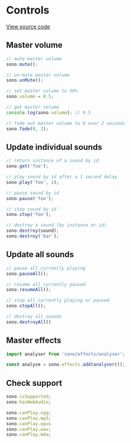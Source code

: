 # Controls

[View source code](../src/core/sono.js)

## Master volume

```javascript
// mute master volume
sono.mute();

// un-mute master volume
sono.unMute();

// set master volume to 50%
sono.volume = 0.5;

// get master volume
console.log(sono.volume); // 0.5

// fade out master volume to 0 over 2 seconds
sono.fade(0, 2);
```

## Update individual sounds

```javascript
// return instance of a sound by id
sono.get('foo');

// play sound by id after a 1 second delay
sono.play('foo', 1);

// pause sound by id
sono.pause('foo');

// stop sound by id
sono.stop('foo');

// destroy a sound (by instance or id)
sono.destroy(sound);
sono.destroy('bar');
```

## Update all sounds

```javascript
// pause all currently playing
sono.pauseAll();

// resume all currently paused
sono.resumeAll();

// stop all currently playing or paused
sono.stopAll();

// destroy all sounds
sono.destroyAll()
```

## Master effects

```javascript
import analyser from 'sono/effects/analyser';

const analyse = sono.effects.add(analyser());
```

## Check support

```javascript
sono.isSupported;
sono.hasWebAudio;

sono.canPlay.ogg;
sono.canPlay.mp3;
sono.canPlay.opus
sono.canPlay.wav;
sono.canPlay.m4a;
```

